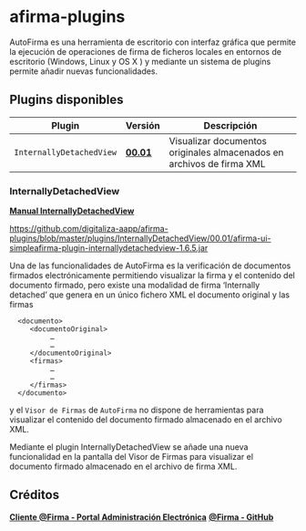 # afirma-plugins

AutoFirma es una herramienta de escritorio con interfaz gráfica que permite la ejecución de operaciones de firma de ficheros locales en entornos de escritorio (Windows, Linux y OS X ) y mediante un sistema de plugins permite añadir nuevas funcionalidades.

## Plugins disponibles


| Plugin | Versión | Descripción |
| --- | --- | --- |
| `InternallyDetachedView` | [**00.01**](https://www.debian.org/)| Visualizar documentos originales almacenados en archivos de firma XML |

### InternallyDetachedView

[**Manual InternallyDetachedView**](https://github.com/digitaliza-aapp/afirma-plugins/blob/master/plugins/InternallyDetachedView/00.01/Plugin_InternallyDetachedView_v00r01.pdf)

https://github.com/digitaliza-aapp/afirma-plugins/blob/master/plugins/InternallyDetachedView/00.01/afirma-ui-simpleafirma-plugin-internallydetachedview-1.6.5.jar

Una de las funcionalidades de AutoFirma es la verificación de documentos firmados electrónicamente permitiendo visualizar la firma y el contenido del documento firmado, pero existe una modalidad de firma  ‘Internally detached’ que genera en un único fichero XML el documento original y las firmas

```
  <documento>
     <documentoOriginal>
          …
          …
     </documentoOriginal>
     <firmas>
          …
          …
     </firmas>
  </documento>
```

y el `Visor de Firmas` de `AutoFirma` no dispone de herramientas para visualizar el contenido del documento firmado almacenado en el archivo XML.

Mediante el plugin InternallyDetachedView se añade una nueva funcionalidad en la pantalla del Visor de Firmas para visualizar el documento firmado almacenado en el archivo de firma XML. 





## Créditos

[**Cliente @Firma - Portal Administración Electrónica**](https://administracionelectronica.gob.es/ctt/clienteafirma)
[**@Firma - GitHub**](https://github.com/ctt-gob-es/clienteafirma)	


